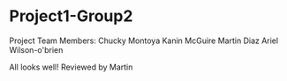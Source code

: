 # Project1-Group2
Project Team Members: 
Chucky Montoya
Kanin McGuire
Martin Diaz
Ariel Wilson-o'brien

All looks well! Reviewed by Martin
